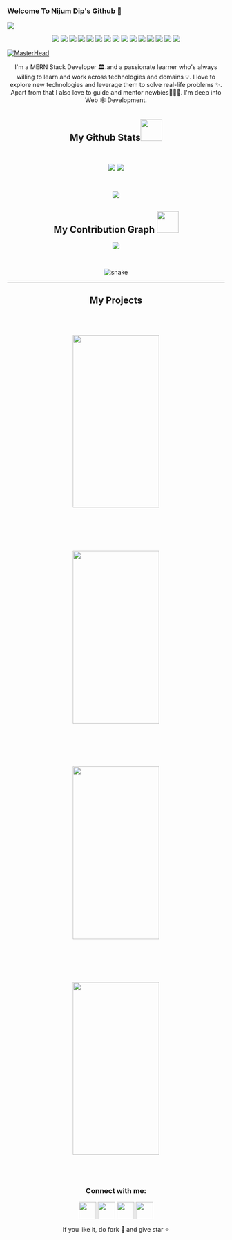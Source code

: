 ### Welcome To Nijum Dip's Github 👋

![](https://komarev.com/ghpvc/?username=Nijumdip&color=ff69b4)


<p align="center">

<img src="https://img.shields.io/badge/-HTML5-black?style=flat-square&logo=html5"/>
<img src="https://img.shields.io/badge/-CSS3-black?style=flat-square&logo=css3"/>
<img src="https://img.shields.io/badge/-Bootstrap-black?style=flat-square&logo=bootstrap"/>
 <img src="https://img.shields.io/badge/-Tailwind Css-black?style=flat-square&logo=tailwindcss"/>
 <!-- <img src="https://img.shields.io/badge/-Material Ui-black?style=flat-square&logo=mui"/> -->
<img src="https://img.shields.io/badge/Next.js-000?logo=nextdotjs&logoColor=fff&style=flat-square"/> 

 
<img src="https://img.shields.io/badge/-JavaScript-black?style=flat-square&logo=javascript"/>
 <img src="https://img.shields.io/badge/-React-black?style=flat-square&logo=react"/>
<img src="https://img.shields.io/badge/-NodeJs-black?style=flat-square&logo=Node.js"/>
<img src="https://img.shields.io/badge/-ExpressJs-black?style=flat-square&logo=express"/>
<img src="https://img.shields.io/badge/-MongoDB-black?style=flat-square&logo=mongodb"/>
<img src="https://img.shields.io/badge/-Git-black?style=flat-square&logo=git"/>
<img src="https://img.shields.io/badge/-GitHub-black?style=flat-square&logo=github"/>
 <img src="https://img.shields.io/badge/-Heroku-black?style=flat-square&logo=heroku"/>
 <img src="https://img.shields.io/badge/-Vercel-black?style=flat-square&logo=vercel"/>
 <img src="https://img.shields.io/badge/-Render-black?style=flat-square&logo=render"/>
</p>

<!-- technology i use -->

[![MasterHead](https://media-exp1.licdn.com/dms/image/C4E16AQEbFju1LcKX8g/profile-displaybackgroundimage-shrink_350_1400/0/1634387640659?e=1671667200&v=beta&t=7Rxp05HrL700bb-vd3EK1HR4pI4yGN65heQz_mdUQ3k)](https://github.com/Nijumdip)

<!-- my banner page -->

 <p align="center">
  I'm a MERN Stack Developer 🏛.and a passionate learner who's always willing to learn and work across technologies and domains 💡. I love to explore new technologies and leverage them to solve real-life problems ✨. Apart from that I also love to guide and mentor newbies👨🏻‍💻. I'm deep into Web 🕸️ Development.
</p>  
<!-- some about  -->

<h2 align="center">
  My Github Stats<img src="https://media.giphy.com/media/VgCDAzcKvsR6OM0uWg/giphy.gif" width="50">
</h2>
 
<br>

<p align = "center">
  <img  src = "https://github-readme-stats.vercel.app/api?username=Nijumdip&show_icons=true&theme=tokyonight&line_height=27">
  <img src = "https://github-readme-stats.vercel.app/api/top-langs/?username=Nijumdip&theme=tokyonight">
</p>

<br/>

<p align = "center">
 <img  src="https://github-readme-streak-stats.herokuapp.com/?user=Nijumdip&show_icons=true&locale=en&layout=compact&theme=tokyonight&line_height=0" />
</p>

<!-- my stats -->

<h2 align="center">
  My Contribution Graph <img src="https://media.giphy.com/media/xUA7aZeLE2e0P7Znz2/giphy.gif" width="50">
</h2>

<p align = "center">
 <img src="https://github-readme-activity-graph.cyclic.app/graph?username=JaznanOfficial&theme=tokyo-night">
</p>

<br>

<p align="center">
  <img src="https://github.com/Nijumdip/Nijumdip/raw/output/github-contribution-grid-snake.svg" alt="snake"></center>
</p>
<hr/>

<!-- my contribution -->

<h2 align="center">
  My Projects
</h2>

<div align = "center">
 
 <img style="margin:50px;" src = "https://i.ibb.co/v3yQkvj/project1.jpg" width='200' height= "400">

 <img style="margin:50px;" src = "https://i.ibb.co/BV0K21n/project2.png" width='200' height= "400">

 <!-- <img style="margin:50px;" src = "./images/aos.png" width='200' height= "400"> -->
  
</div>
<div align = "center">
 
 <img style="margin:50px;" src = "https://i.ibb.co/bQS1b5p/screencapture-jaznanofficial-github-io-sample-portfolio-2022-01-17-09-13-51.png" width='200' height= "400">
 <img style="margin:50px;" src = "https://i.ibb.co/Bw2HgVT/screencapture-jaznanofficial-github-io-mouse-food-house-2022-01-17-09-21-51.png" width='200' height= "400" 
</div>

<!-- my projects -->

<h3 align="center">Connect with me:</h3>
<p align="center">
  <a href="https://github.com/Nijumdip" target="blank"><img align="center" src="https://cdn-icons-png.flaticon.com/512/25/25231.png" alt="" height="40" width="40" /></a>
<a href="https://www.linkedin.com/in/nijum-dip-44441a222/" target="blank"><img align="center" src="https://cdn-icons-png.flaticon.com/512/174/174857.png" alt="" height="40" width="40" /></a>
<a href="https://twitter.com/NijumDip298" target="blank"><img align="center" src="https://www.iconpacks.net/icons/2/free-twitter-logo-icon-2429-thumb.png" alt="" height="40" width="40" /></a>
<a href="https://www.facebook.com/nizum.nizum.1481" target="blank"><img align="center" src="https://www.edigitalagency.com.au/wp-content/uploads/Facebook-logo-blue-circle-large-transparent-png.png" alt="" height="40" width="40" /></a>

</p>

<p align="center">If you like it, do fork 🍴 and give star ⭐</p>
